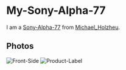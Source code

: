 # My-Sony-Alpha-77

I am a [Sony-Alpha-77](20000030.md) from [Michael_Holzheu](0.txt).

## Photos

![Front-Side](400000200.jpg)
![Product-Label](400000201.jpg)
